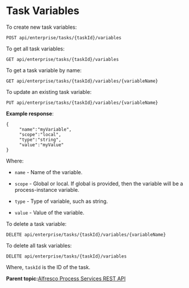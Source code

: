 # Task Variables

To create new task variables:

```
POST api/enterprise/tasks/{taskId}/variables
```

To get all task variables:

```
GET api/enterprise/tasks/{taskId}/variables
```

To get a task variable by name:

```
GET api/enterprise/tasks/{taskId}/variables/{variableName}
```

To update an existing task variable:

```
PUT api/enterprise/tasks/{taskId}/variables/{variableName}
```

**Example response**:

```
{
     "name":"myVariable",
     "scope":"local",
     "type":"string",
     "value":"myValue"
}
```

Where:

-   `name` - Name of the variable.

-   `scope` - Global or local. If global is provided, then the variable will be a process-instance variable.

-   `type` - Type of variable, such as string.

-   `value` - Value of the variable.


To delete a task variable:

```
DELETE api/enterprise/tasks/{taskId}/variables/{variableName}
```

To delete all task variables:

```
DELETE api/enterprise/tasks/{taskId}/variables
```

Where, `taskId` is the ID of the task.

**Parent topic:**[Alfresco Process Services REST API](../topics/process_services_api.md)

